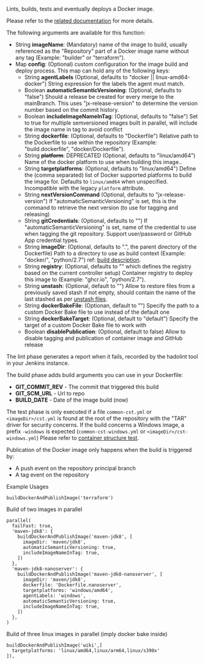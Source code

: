 Lints, builds, tests and eventually deploys a Docker image.

Please refer to the [related documentation](https://github.com/jenkins-infra/pipeline-library/blob/master/resources/io/jenkins/infra/docker/README.adoc) for more details.

The following arguments are available for this function:

- String **imageName**: (Mandatory) name of the image to build, usually referenced as the "Repository" part of a Docker image name without any tag (Example: "builder" or "terraform").
- Map **config**: (Optional) custom configuration for the image build and deploy process. This map can hold any of the following keys:
  * String **agentLabels** (Optional, defaults to "docker || linux-amd64-docker") String expression for the labels the agent must match.
  * Boolean **automaticSemanticVersioning**: (Optional, defaults to "false") Should a release be created for every merge to the mainBranch. This uses "jx-release-version" to determine the version number based on the commit history.
  * Boolean **includeImageNameInTag**: (Optional, defaults to "false") Set to true for multiple semversioned images built in parallel, will include the image name in tag to avoid conflict
  * String **dockerfile**: (Optional, defaults to "Dockerfile") Relative path to the Dockerfile to use within the repository (Example: "build.dockerfile", "docker/Dockerfile").
  * String ~~**platform**~~: DEPRECATED (Optional, defaults to "linux/amd64") Name of the docker platform to use when building this image..
  * String **targetplatforms**: (Optional, defaults to "linux/amd64") Define the (comma separated) list of Docker supported platforms to build the image for. Defaults to `linux/amd64` when unspecified. Incompatible with the legacy `platform` attribute.
  * String **nextVersionCommand** (Optional, defaults to "jx-release-version") If "automaticSemanticVersioning" is set, this is the command to retrieve the next version (to use for tagging and releasing)
  * String **gitCredentials**: (Optional, defaults to "") If "automaticSemanticVersioning" is set, name of the credential to use when tagging the git repository. Support user/password or GitHub App credential types.
  * String **imageDir**: (Optional, defaults to ".", the parent directory of the Dockerfile) Path to a directory to use as build context (Example: "docker/", "python/2.7") ref: [build description](https://docs.docker.com/engine/reference/commandline/build/#description).
  * String **registry**: (Optional, defaults to "" which defines the registry based on the current controller setup) Container registry to deploy this image to (Example: "ghcr.io", "python/2.7").
  * String **unstash**: (Optional, default to "") Allow to restore files from a previously saved stash if not empty, should contain the name of the last stashed as per [unstash files](https://www.jenkins.io/doc/pipeline/steps/workflow-basic-steps/#unstash-restore-files-previously-stashed).
  * String **dockerBakeFile**: (Optionan, default to "") Specify the path to a custom Docker Bake file to use instead of the default one
  * String **dockerBakeTarget**: (Optional, default to "default") Specify the target of a custom Docker Bake file to work with
  * Boolean **disablePublication**: (Optional, default to false) Allow to disable tagging and publication of container image and GitHub release

The lint phase generates a report when it fails, recorded by the hadolint tool in your Jenkins instance.

The build phase adds build arguments you can use in your Dockerfile:

- **GIT_COMMIT_REV** - The commit that triggered this build
- **GIT_SCM_URL** - Url to repo
- **BUILD_DATE** - Date of the image build (now)

The test phase is only executed if a file `common-cst.yml` or `<imageDir>/cst.yml` is found at the root of the repository with the "TAR" driver for security concerns.
If the build concerns a Windows image, a prefix `-windows` is expected (`common-cst-windows.yml` or `<imageDir>/cst-windows.yml`)
Please refer to [container structure test](https://github.com/GoogleContainerTools/container-structure-test).

Publication of the Docker image only happens when the build is triggered by:

- A push event on the repository principal branch
- A tag event on the repository


Example Usages

```
buildDockerAndPublishImage('terraform')
```

Build of two images in parallel
```
parallel(
  failFast: true,
  'maven-jdk8': {
    buildDockerAndPublishImage('maven-jdk8', [
      imageDir: 'maven/jdk8',
      automaticSemanticVersioning: true,
      includeImageNameInTag: true,
    ])
  },
  'maven-jdk8-nanoserver': {
    buildDockerAndPublishImage('maven-jdk8-nanoserver', [
      imageDir: 'maven/jdk8',
      dockerfile: 'Dockerfile.nanoserver',
      targetplatforms: 'windows/amd64',
      agentLabels: 'windows',
      automaticSemanticVersioning: true,
      includeImageNameInTag: true,
    ])
  },
)
```

Build of three linux images in parallel (imply docker bake inside)
```
buildDockerAndPublishImage('wiki',[
  targetplatforms: 'linux/amd64,linux/arm64,linux/s390x'
]),
```
